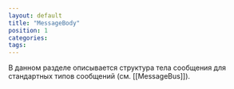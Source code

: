 ```yaml
---
layout: default
title: "MessageBody"
position: 1
categories: 
tags: 
---
```


В данном разделе описывается структура тела сообщения для стандартных типов сообщений (см. [[MessageBus]]).

 



 

 

